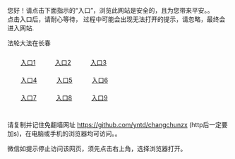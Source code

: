 您好！请点击下面指示的“入口”，浏览此网站是安全的，且为您带来平安。。 <br/>
点击入口后，请耐心等待， 过程中可能会出现无法打开的提示，请忽略，最终会进入网站. </br>

法轮大法在长春<br/>
<div style="padding:10px"><a style="margin:20px" target="_blank" href="https://d10368e1fj8q05.cloudfront.net/2Qpsp?vvdooh" id="ccLink1" rel="nofollow">入口1</a> <a target="_blank" style="margin:20px" href="https://d4qruk7kddbjd.cloudfront.net/2Qpsp?cndtnqvk" id="ccLink2" rel="nofollow">入口2</a> <a style="margin:20px" target="_blank" href="https://d3qb5rockg7i2y.cloudfront.net/2Qpsp?wvcasuk" id="ccLink3" rel="nofollow">入口3</a></div>

<div style="padding:10px" ><a style="margin:20px" target="_blank" href="https://d10368e1fj8q05.cloudfront.net/2Qpsp?vvdooh" id="ccLink4" rel="nofollow">入口4</a> <a style="margin:20px" href="https://d4qruk7kddbjd.cloudfront.net/2Qpsp?cndtnqvk" target="_blank" id="ccLink5" rel="nofollow">入口5</a> <a style="margin:20px" href="https://d3qb5rockg7i2y.cloudfront.net/2Qpsp?wvcasuk" target="_blank" id="ccLink6" rel="nofollow">入口6</a></div>

<div style="padding:10px"><a style="margin:20px" target="_blank" href="https://d10368e1fj8q05.cloudfront.net/2Qpsp?vvdooh" id="ccLink7" rel="nofollow">入口7</a> <a style="margin:20px" href="https://d4qruk7kddbjd.cloudfront.net/2Qpsp?cndtnqvk" target="_blank" id="ccLink8" rel="nofollow">入口8</a> <a style="margin:20px" target="_blank" href="https://d3qb5rockg7i2y.cloudfront.net/2Qpsp?wvcasuk" id="ccLink9" rel="nofollow">入口9</a></div>

<br/>



请复制并记住免翻墙网址 https://github.com/yntd/changchunzx (http后一定要加s)，在电脑或手机的浏览器均可访问。。<br/>

微信如提示停止访问该网页，须先点击右上角，选择浏览器打开。
